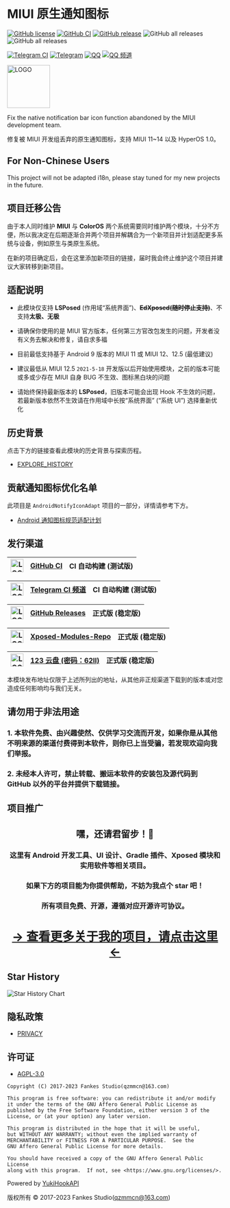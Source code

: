 # MIUI 原生通知图标

[![GitHub license](https://img.shields.io/github/license/fankes/MIUINativeNotifyIcon?color=blue)](https://github.com/fankes/MIUINativeNotifyIcon/blob/master/LICENSE)
[![GitHub CI](https://img.shields.io/github/actions/workflow/status/fankes/MIUINativeNotifyIcon/commit_ci.yml?label=CI%20builds)](https://github.com/fankes/MIUINativeNotifyIcon/actions/workflows/commit_ci.yml)
[![GitHub release](https://img.shields.io/github/v/release/fankes/MIUINativeNotifyIcon?display_name=release&logo=github&color=green)](https://github.com/fankes/MIUINativeNotifyIcon/releases)
![GitHub all releases](https://img.shields.io/github/downloads/fankes/MIUINativeNotifyIcon/total?label=downloads)
![GitHub all releases](https://img.shields.io/github/downloads/Xposed-Modules-Repo/com.fankes.miui.notify/total?label=LSPosed%20downloads&labelColor=F48FB1)

[![Telegram CI](https://img.shields.io/badge/CI%20builds-Telegram-blue.svg?logo=telegram)](https://t.me/MIUINativeNotifyIcon_CI)
[![Telegram](https://img.shields.io/badge/discussion-Telegram-blue.svg?logo=telegram)](https://t.me/XiaofangInternet)
[![QQ](https://img.shields.io/badge/discussion-QQ-blue.svg?logo=tencent-qq&logoColor=red)](https://qm.qq.com/cgi-bin/qm/qr?k=dp2h5YhWiga9WWb_Oh7kSHmx01X8I8ii&jump_from=webapi&authKey=Za5CaFP0lk7+Zgsk2KpoBD7sSaYbeXbsDgFjiWelOeH4VSionpxFJ7V0qQBSqvFM)
[![QQ 频道](https://img.shields.io/badge/discussion-QQ%20频道-blue.svg?logo=tencent-qq&logoColor=red)](https://pd.qq.com/s/44gcy28h)

<img src="https://github.com/fankes/MIUINativeNotifyIcon/blob/master/img-src/icon.png?raw=true" width = "100" height = "100" alt="LOGO"/>

Fix the native notification bar icon function abandoned by the MIUI development team.

修复被 MIUI 开发组丢弃的原生通知图标，支持 MIUI 11~14 以及 HyperOS 1.0。

## For Non-Chinese Users

This project will not be adapted i18n, please stay tuned for my new projects in the future.

## 项目迁移公告

由于本人同时维护 **MIUI** 与 **ColorOS** 两个系统需要同时维护两个模块，十分不方便，所以我决定在后期逐渐合并两个项目并解耦合为一个新项目并计划适配更多系统与设备，例如原生与类原生系统。

在新的项目确定后，会在这里添加新项目的链接，届时我会终止维护这个项目并建议大家转移到新项目。

## 适配说明

- 此模块仅支持 **LSPosed** (作用域“系统界面”)、**~~EdXposed(随时停止支持)~~**、不支持**太极、无极**

- 请确保你使用的是 MIUI 官方版本，任何第三方官改包发生的问题，开发者没有义务去解决和修复，请自求多福

- 目前最低支持基于 Android 9 版本的 MIUI 11 或 MIUI 12、12.5 (最低建议)

- 建议最低从 MIUI 12.5 `2021-5-18` 开发版以后开始使用模块，之前的版本可能或多或少存在 MIUI 自身 BUG 不生效、图标黑白块的问题

- 请始终保持最新版本的 **LSPosed**，旧版本可能会出现 Hook 不生效的问题，若最新版本依然不生效请在作用域中长按“系统界面” (“系统 UI”) 选择重新优化

## 历史背景

点击下方的链接查看此模块的历史背景与探索历程。

- [EXPLORE_HISTORY](https://github.com/fankes/MIUINativeNotifyIcon/blob/master/EXPLORE_HISTORY.md)

## 贡献通知图标优化名单

此项目是 `AndroidNotifyIconAdapt` 项目的一部分，详情请参考下方。

- [Android 通知图标规范适配计划](https://github.com/fankes/AndroidNotifyIconAdapt)

## 发行渠道

| <img src="https://avatars.githubusercontent.com/in/15368?s=64&v=4" width = "30" height = "30" alt="LOGO"/> | [GitHub CI](https://github.com/fankes/MIUINativeNotifyIcon/actions/workflows/commit_ci.yml) | CI 自动构建 (测试版) |
|------------------------------------------------------------------------------------------------------------|---------------------------------------------------------------------------------------------|---------------|

| <img src="https://github.com/peter-iakovlev/Telegram/blob/public/Icon.png?raw=true" width = "30" height = "30" alt="LOGO"/> | [Telegram CI 频道](https://t.me/MIUINativeNotifyIcon_CI) | CI 自动构建 (测试版) |
|-----------------------------------------------------------------------------------------------------------------------------|--------------------------------------------------------|---------------|

| <img src="https://avatars.githubusercontent.com/in/15368?s=64&v=4" width = "30" height = "30" alt="LOGO"/> | [GitHub Releases](https://github.com/fankes/MIUINativeNotifyIcon/releases) | 正式版 (稳定版) |
|------------------------------------------------------------------------------------------------------------|----------------------------------------------------------------------------|-----------|

| <img src="https://avatars.githubusercontent.com/u/78217009?s=200&v=4?raw=true" width = "30" height = "30" alt="LOGO"/> | [Xposed-Modules-Repo](https://github.com/Xposed-Modules-Repo/com.fankes.miui.notify/releases) | 正式版 (稳定版) |
|------------------------------------------------------------------------------------------------------------------------|-----------------------------------------------------------------------------------------------|-----------|

| <img src="https://github.com/fankes/fankes/assets/37344460/82113d3c-aa7b-4dd1-95c7-cda650065c12" width = "30" height = "30" alt="LOGO"/> | [123 云盘 **(密码：62ll)**](https://www.123pan.com/s/5SlUVv-W8DBh.html) | 正式版 (稳定版) |
|------------------------------------------------------------------------------------------------------------------------------------------|--------------------------------------------------------------------|-----------|

本模块发布地址仅限于上述所列出的地址，从其他非正规渠道下载到的版本或对您造成任何影响均与我们无关。

## 请勿用于非法用途

<h3>1.&nbsp本软件免费、由兴趣使然、仅供学习交流而开发，如果你是从其他不明来源的渠道付费得到本软件，则你已上当受骗，若发现欢迎向我们举报。</h3>

<h3>2.&nbsp未经本人许可，禁止转载、搬运本软件的安装包及源代码到 GitHub 以外的平台并提供下载链接。</h3>

## 项目推广

<!--suppress HtmlDeprecatedAttribute -->
<div align="center">
    <h2>嘿，还请君留步！👋</h2>
    <h3>这里有 Android 开发工具、UI 设计、Gradle 插件、Xposed 模块和实用软件等相关项目。</h3>
    <h3>如果下方的项目能为你提供帮助，不妨为我点个 star 吧！</h3>
    <h3>所有项目免费、开源，遵循对应开源许可协议。</h3>
    <h1><a href="https://github.com/fankes/fankes/blob/main/project-promote/README-zh-CN.md">→ 查看更多关于我的项目，请点击这里 ←</a></h1>
</div>

## Star History

![Star History Chart](https://api.star-history.com/svg?repos=fankes/MIUINativeNotifyIcon&type=Date)

## 隐私政策

- [PRIVACY](https://github.com/fankes/MIUINativeNotifyIcon/blob/master/PRIVACY.md)

## 许可证

- [AGPL-3.0](https://www.gnu.org/licenses/agpl-3.0.html)

```
Copyright (C) 2017-2023 Fankes Studio(qzmmcn@163.com)

This program is free software: you can redistribute it and/or modify
it under the terms of the GNU Affero General Public License as
published by the Free Software Foundation, either version 3 of the
License, or (at your option) any later version.

This program is distributed in the hope that it will be useful,
but WITHOUT ANY WARRANTY; without even the implied warranty of
MERCHANTABILITY or FITNESS FOR A PARTICULAR PURPOSE.  See the
GNU Affero General Public License for more details.

You should have received a copy of the GNU Affero General Public License
along with this program.  If not, see <https://www.gnu.org/licenses/>.
```

Powered by [YukiHookAPI](https://github.com/HighCapable/YukiHookAPI)

版权所有 © 2017-2023 Fankes Studio(qzmmcn@163.com)